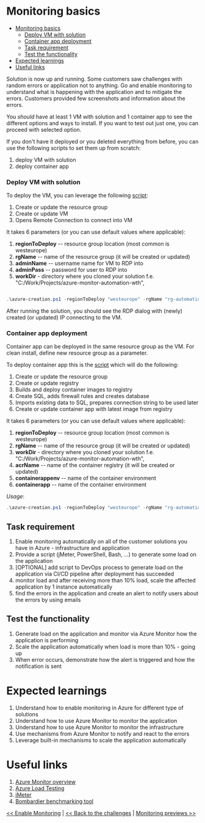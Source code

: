 ﻿# Monitoring basics

<!-- TOC -->
* [Monitoring basics](#monitoring-basics)
    * [Deploy VM with solution](#deploy-vm-with-solution)
    * [Container app deployment](#container-app-deployment)
  * [Task requirement](#task-requirement)
  * [Test the functionality](#test-the-functionality)
* [Expected learnings](#expected-learnings)
* [Useful links](#useful-links)
<!-- TOC -->

Solution is now up and running. Some customers saw challenges with random errors or application not to anything.
Go and enable monitoring to understand what is happening with the application and to mitigate the errors. Customers
provided few screenshots and information about the errors.

You _should_ have at least 1 VM with solution and 1 container app to see the different options and ways to install. 
If you want to test out just one, you can proceed with selected option.

If you don't have it deployed or you deleted everything from before, you can use the following scripts to set them up from scratch:
1. deploy VM with solution  
2. deploy container app

### Deploy VM with solution

To deploy the VM, you can leverage the following [script](../scripts/IaC/VM/azure-creation.ps1):

1. Create or update the resource group
2. Create or update VM
3. Opens Remote Connection to connect into VM

It takes 6 parameters (or you can use default values where applicable):
1. **regionToDeploy** -- resource group location (most common is westeurope)
2. **rgName** -- name of the resource group (it will be created or updated)
3. **adminName** -- username name for VM to RDP into
4. **adminPass** -- password for user to RDP into
5. **workDir** - directory where you cloned your solution f.e. "C:/Work/Projects/azure-monitor-automation-wth",

```powershell

.\azure-creation.ps1 -regionToDeploy "westeurope" -rgName "rg-automation-wth" -workDir "C:/Work/Projects/azure-monitor-automation-wth" -adminName "admin" -adminPass "P@ssw0rd"

``` 

After running the solution, you should see the RDP dialog with (newly) created (or updated) IP connecting to the VM.

### Container app deployment 

Container app can be deployed in the same resource group as the VM. For clean install, define new resource group as a parameter.

To deploy container app this is the [script](../scripts/IaC/Modernization/azure-creation.ps1) which will do the following:
1. Create or update the resource group
2. Create or update registry
3. Builds and deploy container images to registry
4. Create SQL, adds firewall rules and creates database
5. Imports existing data to SQL, prepares connection string to be used later
6. Create or update container app with latest image from registry

It takes 6 parameters (or you can use default values where applicable):
1. **regionToDeploy** -- resource group location (most common is westeurope)
2. **rgName** -- name of the resource group (it will be created or updated)
3. **workDir** - directory where you cloned your solution f.e. "C:/Work/Projects/azure-monitor-automation-wth",
4. **acrName** -- name of the container registry (it will be created or updated)
5. **containerappenv** -- name of the container environment
6. **containerapp** -- name of the container environment

_Usage_: 

```powershell
.\azure-creation.ps1 -regionToDeploy "westeurope" -rgName "rg-automation-wth" -workDir "C:/Work/Projects/azure-monitor-automation-wth" -acrName "acrautomationwth" -containerappenv "containerappenv" -containerapp "containerapp"
```

## Task requirement

1. Enable monitoring automatically on all of the customer solutions you have in Azure - infrastructure and application
2. Provide a script (jMeter, PowerShell, Bash, ...) to generate some load on the application
3. [OPTIONAL] add script to DevOps process to generate load on the application via CI/CD pipeline after deployment has succeeded
4. monitor load and after receiving more than 10% load, scale the affected application by 1 instance automatically
5. find the errors in the application and create an alert to notify users about the errors by using emails 

## Test the functionality

1. Generate load on the application and monitor via Azure Monitor how the application is performing
2. Scale the application automatically when load is more than 10% - going up
3. When error occurs, demonstrate how the alert is triggered and how the notification is sent

# Expected learnings

1. Understand how to enable monitoring in Azure for different type of solutions
2. Understand how to use Azure Monitor to monitor the application
3. Understand how to use Azure Monitor to monitor the infrastructure 
4. Use mechanisms from Azure Monitor to notify and react to the errors 
5. Leverage built-in mechanisms to scale the application automatically 

# Useful links

1. [Azure Monitor overview](https://learn.microsoft.com/en-us/azure/azure-monitor/monitor-reference)
2. [Azure Load Testing](https://learn.microsoft.com/en-us/azure/load-testing/overview-what-is-azure-load-testing)
3. [jMeter](https://jmeter.apache.org/) 
3. [Bombardier benchmarking tool](https://github.com/codesenberg/bombardier) 

[<< Enable Monitoring](./03-modernization-in-Azure.md) | [<< Back to the challenges](./00-challenges.md)
| [Monitoring previews >>](./06-monitoring-previews.md)  